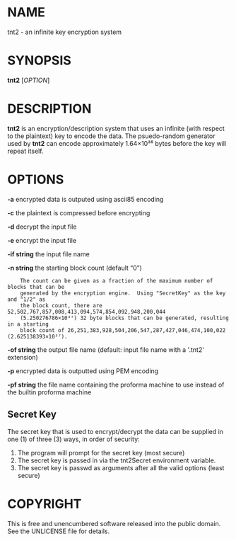 # NAME

tnt2 - an infinite key encryption system

# SYNOPSIS

**tnt2** \[*OPTION*\]  

# DESCRIPTION

**tnt2** is an encryption/description system that uses an infinite (with
respect to the plaintext) key to encode the data. The psuedo-random
generator used by **tnt2** can encode approximately 1.64×10³⁵ bytes
before the key will repeat itself.

# OPTIONS

**-a** encrypted data is outputed using ascii85 encoding

**-c** the plaintext is compressed before encrypting

**-d** decrypt the input file

**-e** encrypt the input file

**-if string** the input file name

**-n string** the starting block count (default “0”)

        The count can be given as a fraction of the maximum number of blocks that can be 
        generated by the encryption engine.  Using "SecretKey" as the key and "1/2" as 
        the block count, there are 52,502,767,857,008,413,094,574,854,092,948,200,044
        (5.250276786×10³⁷) 32 byte blocks that can be generated, resulting in a starting 
        block count of 26,251,383,928,504,206,547,287,427,046,474,100,022 (2.625138393×10³⁷).

**-of string** the output file name (default: input file name with a '.tnt2' extension)

**-p** encrypted data is outputted using PEM encoding

**-pf string** the file name containing the proforma machine to use
instead of the builtin proforma machine

## Secret Key

The secret key that is used to encrypt/decrypt the data can be supplied 
in one (1) of three (3) ways, in order of security:

1. The program will prompt for the secret key (most secure)
2. The secret key is passed in via the tnt2Secret environment variable.
3. The secret key is passwd as arguments after all the valid options (least secure)

# COPYRIGHT

This is free and unencumbered software released into the public domain.
See the UNLICENSE file for details.

